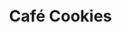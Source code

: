 ---
title: "Café Cookies"
price: "4,50€"
description: "Café aux cookies délicieux."
image: "/uploads/cafe-cookies.jpg"
image_alt: "Café Cookies"
---